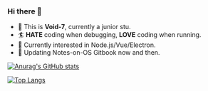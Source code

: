 ### Hi there 👋

- 👶 This is **Void-7**, currently a junior stu.
- 🏄‍  **HATE** coding when debugging, **LOVE** coding when running.
- 🌱 Currently interested in Node.js/Vue/Electron.
- 📕 Updating Notes-on-OS Gitbook now and then.

[![Anurag's GitHub stats](https://github-readme-stats.vercel.app/api?username=Void-7&show_icons=true&theme=buefy)](https://github.com/Void-7/github-readme-stats) 

[![Top Langs](https://github-readme-stats.vercel.app/api/top-langs/?username=Void-7&layout=compact&hide=verilog,coq)](https://github.com/Void-7/github-readme-stats)
